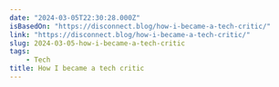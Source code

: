 ```yaml
---
date: "2024-03-05T22:30:28.000Z"
isBasedOn: "https://disconnect.blog/how-i-became-a-tech-critic/"
link: "https://disconnect.blog/how-i-became-a-tech-critic/"
slug: 2024-03-05-how-i-became-a-tech-critic
tags:
    - Tech
title: How I became a tech critic
---
```

